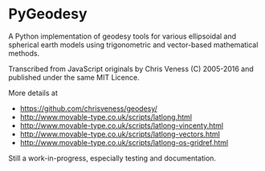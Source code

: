 # PyGeodesy

A Python implementation of geodesy tools for various ellipsoidal
and spherical earth models using trigonometric and vector-based
mathematical methods.

Transcribed from JavaScript originals by Chris Veness (C) 2005-2016
and published under the same MIT Licence.

More details at
- <https://github.com/chrisveness/geodesy/>
- <http://www.movable-type.co.uk/scripts/latlong.html>
- <http://www.movable-type.co.uk/scripts/latlong-vincenty.html>
- <http://www.movable-type.co.uk/scripts/latlong-vectors.html>
- <http://www.movable-type.co.uk/scripts/latlong-os-gridref.html>

Still a work-in-progress, especially testing and documentation.
